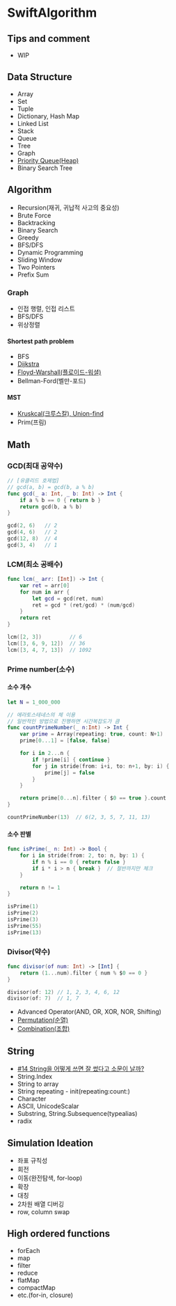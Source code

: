 # SwiftAlgorithm

## Tips and comment

- WIP

## Data Structure

- Array
- Set
- Tuple
- Dictionary, Hash Map
- Linked List
- Stack
- Queue
- Tree
- Graph
- [Priority Queue(Heap)](https://github.com/Taehyeon-Kim/SwiftAlgorithm/issues/32)
- Binary Search Tree

## Algorithm

- Recursion(재귀, 귀납적 사고의 중요성)
- Brute Force
- Backtracking
- Binary Search
- Greedy
- BFS/DFS
- Dynamic Programming
- Sliding Window
- Two Pointers
- Prefix Sum

### Graph

- 인접 행렬, 인접 리스트
- BFS/DFS
- 위상정렬

#### Shortest path problem

- BFS
- [Dijkstra](https://github.com/Taehyeon-Kim/SwiftAlgorithm/issues/33)
- [Floyd-Warshall(플로이드-워셜)](https://github.com/Taehyeon-Kim/SwiftAlgorithm/issues/28)
- Bellman-Ford(벨만-포드)

#### MST

- [Kruskcal(크루스칼), Union-find](https://github.com/Taehyeon-Kim/SwiftAlgorithm/issues/37#issue-1572645569)
- Prim(프림)

## Math

### GCD(최대 공약수)

```swift
// [유클리드 호제법]
// gcd(a, b) = gcd(b, a % b)
func gcd(_ a: Int, _ b: Int) -> Int {
    if a % b == 0 { return b }
    return gcd(b, a % b)
}

gcd(2, 6)   // 2
gcd(4, 6)   // 2
gcd(12, 8)  // 4
gcd(3, 4)   // 1
```

### LCM(최소 공배수)

```swift
func lcm(_ arr: [Int]) -> Int {
    var ret = arr[0]
    for num in arr {
        let gcd = gcd(ret, num)
        ret = gcd * (ret/gcd) * (num/gcd)
    }
    return ret
}

lcm([2, 3])         // 6
lcm([3, 6, 9, 12])  // 36
lcm([3, 4, 7, 13])  // 1092
```

### Prime number(소수)

#### 소수 개수

```swift
let N = 1_000_000

// 에라토스테네스의 체 이용
// 일반적인 방법으로 진행하면 시간복잡도가 큼
func countPrimeNumber(_ n:Int) -> Int {
    var prime = Array(repeating: true, count: N+1)
    prime[0...1] = [false, false]

    for i in 2...n {
        if !prime[i] { continue }
        for j in stride(from: i+i, to: n+1, by: i) {
            prime[j] = false
        }
    }

    return prime[0...n].filter { $0 == true }.count
}

countPrimeNumber(13)  // 6(2, 3, 5, 7, 11, 13)
```

#### 소수 판별

```swift
func isPrime(_ n: Int) -> Bool {
    for i in stride(from: 2, to: n, by: 1) {
        if n % i == 0 { return false }
        if i * i > n { break }  // 절반까지만 체크
    }

    return n != 1
}

isPrime(1)
isPrime(2)
isPrime(3)
isPrime(55)
isPrime(13)
```

### Divisor(약수)

```swift
func divisor(of num: Int) -> [Int] {
    return (1...num).filter { num % $0 == 0 }
}

divisor(of: 12) // 1, 2, 3, 4, 6, 12
divisor(of: 7)  // 1, 7
```

- Advanced Operator(AND, OR, XOR, NOR, Shifting)
- [Permutation(순열)](https://github.com/Taehyeon-Kim/SwiftAlgorithm/issues/35#issuecomment-1418706418)
- [Combination(조합)](https://github.com/Taehyeon-Kim/SwiftAlgorithm/issues/35#issue-1570833263)

## String

- [#14 String을 어떻게 쓰면 잘 썼다고 소문이 날까?](https://github.com/Taehyeon-Kim/SwiftAlgorithm/issues/14)
- String.Index
- String to array
- String repeating - init(repeating:count:)
- Character
- ASCII, UnicodeScalar
- Substring, String.Subsequence(typealias)
- radix

## Simulation Ideation

- 좌표 규칙성
- 회전
- 이동(완전탐색, for-loop)
- 확장
- 대칭
- 2차원 배열 디버깅
- row, column swap

## High ordered functions

- forEach
- map
- filter
- reduce
- flatMap
- compactMap
- etc.(for-in, closure)
